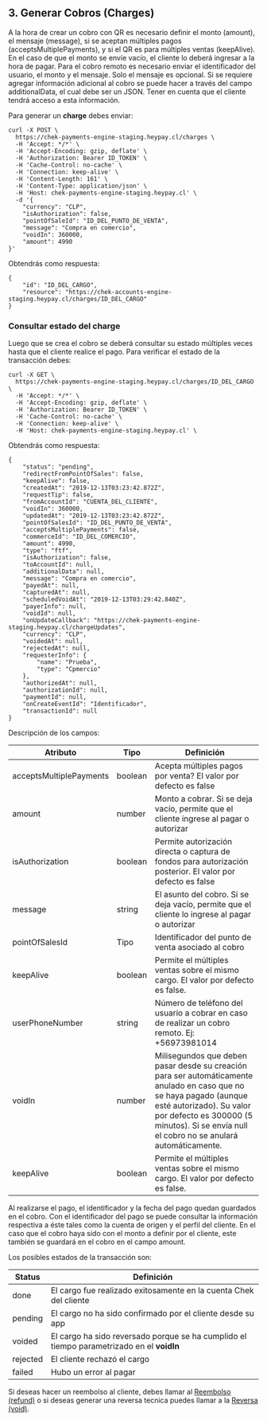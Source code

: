 ## 3. Generar Cobros (Charges)
A la hora de crear un cobro con QR es necesario definir el monto (amount), el mensaje (message), si se aceptan múltiples pagos (acceptsMultiplePayments), y si el QR es para múltiples ventas (keepAlive). En el caso de que el monto se envíe vacío, el cliente lo deberá ingresar a la hora de pagar.
Para el cobro remoto es necesario enviar el identificador del usuario, el monto y el mensaje. Solo el mensaje es opcional.
Si se requiere agregar información adicional al cobro se puede hacer a través del campo additionalData, el cual debe ser un JSON. Tener en cuenta que el cliente tendrá acceso a esta información.

Para generar un **charge** debes enviar:

```
curl -X POST \
  https://chek-payments-engine-staging.heypay.cl/charges \
  -H 'Accept: */*' \
  -H 'Accept-Encoding: gzip, deflate' \
  -H 'Authorization: Bearer ID_TOKEN' \
  -H 'Cache-Control: no-cache' \
  -H 'Connection: keep-alive' \
  -H 'Content-Length: 161' \
  -H 'Content-Type: application/json' \
  -H 'Host: chek-payments-engine-staging.heypay.cl' \
  -d '{
	"currency": "CLP",
	"isAuthorization": false,
	"pointOfSaleId": "ID_DEL_PUNTO_DE_VENTA",
	"message": "Compra en comercio",
	"voidIn": 360000,
	"amount": 4990
}'
```
Obtendrás como respuesta:

```
{
    "id": "ID_DEL_CARGO",
    "resource": "https://chek-accounts-engine-staging.heypay.cl/charges/ID_DEL_CARGO"
}
```

### Consultar estado del **charge**

Luego que se crea el cobro se deberá consultar su estado múltiples veces hasta que el cliente realice el pago. Para verificar el estado de la transacción debes:

```
curl -X GET \
  https://chek-payments-engine-staging.heypay.cl/charges/ID_DEL_CARGO \
  -H 'Accept: */*' \
  -H 'Accept-Encoding: gzip, deflate' \
  -H 'Authorization: Bearer ID_TOKEN' \
  -H 'Cache-Control: no-cache' \
  -H 'Connection: keep-alive' \
  -H 'Host: chek-payments-engine-staging.heypay.cl' \
```
Obtendrás como respuesta:
```
{
    "status": "pending",
    "redirectFromPointOfSales": false,
    "keepAlive": false,
    "createdAt": "2019-12-13T03:23:42.872Z",
    "requestTip": false,
    "fromAccountId": "CUENTA_DEL_CLIENTE",
    "voidIn": 360000,
    "updatedAt": "2019-12-13T03:23:42.872Z",
    "pointOfSalesId": "ID_DEL_PUNTO_DE_VENTA",
    "acceptsMultiplePayments": false,
    "commerceId": "ID_DEL_COMERCIO",
    "amount": 4990,
    "type": "ftf",
    "isAuthorization": false,
    "toAccountId": null,
    "additionalData": null,
    "message": "Compra en comercio",
    "payedAt": null,
    "capturedAt": null,
    "scheduledVoidAt": "2019-12-13T03:29:42.840Z",
    "payerInfo": null,
    "voidId": null,
    "onUpdateCallback": "https://chek-payments-engine-staging.heypay.cl/chargeUpdates",
    "currency": "CLP",
    "voidedAt": null,
    "rejectedAt": null,
    "requesterInfo": {
        "name": "Prueba",
        "type": "Cpmercio"
    },
    "authorizedAt": null,
    "authorizationId": null,
    "paymentId": null,
    "onCreateEventId": "Identificador",
    "transactionId": null
}
```
Descripción de los campos:
  
| Atributo | Tipo | Definición                               |
| -------- | ---- | ---------------------------------------- |
| acceptsMultiplePayments  | boolean | Acepta múltiples pagos por venta? El valor por defecto es false |
| amount | number |  Monto a cobrar. Si se deja vacío, permite que el cliente ingrese al pagar o autorizar |
| isAuthorization | boolean | Permite autorización directa o captura de fondos para autorización posterior. El valor por defecto es false |
| message | string | El asunto del cobro. Si se deja vacío, permite que el cliente lo ingrese al pagar o autorizar  |
| pointOfSalesId | Tipo | Identificador del punto de venta asociado al cobro |
| keepAlive | boolean | Permite el múltiples ventas sobre el mismo cargo. El valor por defecto es false.  |
| userPhoneNumber | string | Número de teléfono del usuario a cobrar en caso de realizar un cobro remoto. Ej: +56973981014 |
| voidIn | number | Milisegundos que deben pasar desde su creación para ser automáticamente anulado en caso que no se haya pagado (aunque esté autorizado). Su valor por defecto es 300000 (5 minutos). Si se envía null el cobro no se anulará automáticamente.  |
| keepAlive | boolean | Permite el múltiples ventas sobre el mismo cargo. El valor por defecto es false.  |

Al realizarse el pago, el identificador y la fecha del pago quedan guardados en el cobro. Con el identificador del pago se puede consultar la información respectiva a éste tales como la cuenta de origen y el perfil del cliente. En el caso que el cobro haya sido con el monto a definir por el cliente, este también se guardará en el cobro en el campo amount.

Los posibles estados de la transacción son:
  
| Status    | Definición                               |
| -------- | ---------------------------------------- |
| done  | El cargo fue realizado exitosamente en la cuenta Chek del cliente |
| pending | El cargo no ha sido confirmado por el cliente desde su app |
| voided | El cargo ha sido reversado porque se ha cumplido el tiempo parametrizado en el **voidIn**  |
| rejected | El cliente rechazó el cargo  |
| failed | Hubo un error al pagar |


Si deseas hacer un reembolso al cliente, debes llamar al [Reembolso (refund)](refund.md) o si deseas generar una reversa tecnica puedes llamar a la [Reversa (void)](void.md).


